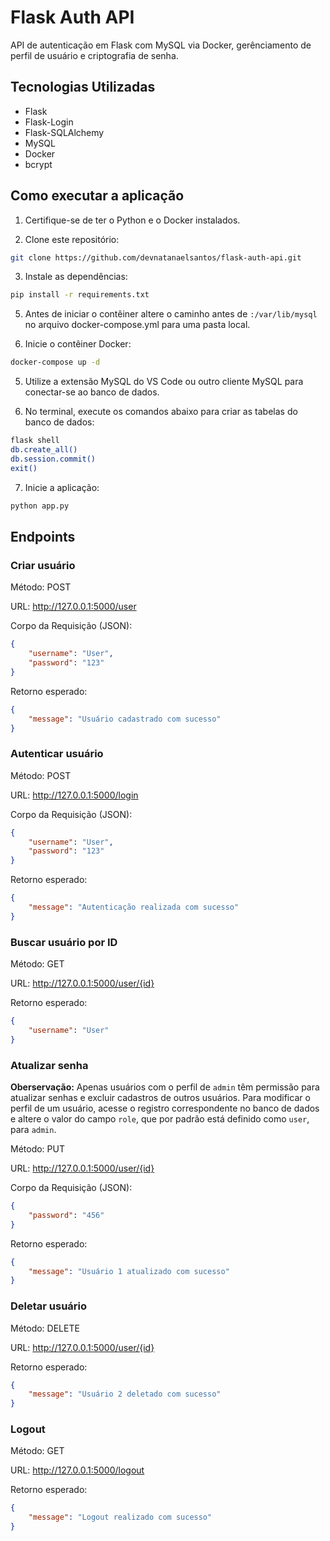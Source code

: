 # Flask Auth API
API de autenticação em Flask com MySQL via Docker, gerênciamento de perfil de usuário e criptografia de senha.

 ## Tecnologias Utilizadas
- Flask
- Flask-Login
- Flask-SQLAlchemy
- MySQL
- Docker
- bcrypt

 ## Como executar a aplicação
1. Certifique-se de ter o Python e o Docker instalados.

2. Clone este repositório:
````bash
git clone https://github.com/devnatanaelsantos/flask-auth-api.git
````

3. Instale as dependências:
````bash
pip install -r requirements.txt
````

5. Antes de iniciar o contêiner altere o caminho antes de `:/var/lib/mysql` no arquivo docker-compose.yml para uma pasta local.

4. Inicie o contêiner Docker:
````bash
docker-compose up -d
````

5. Utilize a extensão MySQL do VS Code ou outro cliente MySQL para conectar-se ao banco de dados.

6. No terminal, execute os comandos abaixo para criar as tabelas do banco de dados:
````bash
flask shell
db.create_all()
db.session.commit()
exit()
````

7. Inicie a aplicação:
````bash
python app.py
````

## Endpoints
### Criar usuário
Método: POST

URL: http://127.0.0.1:5000/user

Corpo da Requisição (JSON):

````json
{
    "username": "User",
    "password": "123"
}
````
Retorno esperado:
````json
{
    "message": "Usuário cadastrado com sucesso"
}
````
### Autenticar usuário

Método: POST

URL: http://127.0.0.1:5000/login

Corpo da Requisição (JSON):

````json
{
    "username": "User",
    "password": "123"
}
````
Retorno esperado:
````json
{
    "message": "Autenticação realizada com sucesso"
}
````

### Buscar usuário por ID

Método: GET

URL: http://127.0.0.1:5000/user/{id}

Retorno esperado:
````json
{
    "username": "User"
}
````
### Atualizar senha

**Oberservação:** Apenas usuários com o perfil de ``admin`` têm permissão para atualizar senhas e excluir cadastros de outros usuários. Para modificar o perfil de um usuário, acesse o registro correspondente no banco de dados e altere o valor do campo ``role``, que por padrão está definido como ``user``, para ``admin``.

Método: PUT

URL: http://127.0.0.1:5000/user/{id}

Corpo da Requisição (JSON):

````json
{
    "password": "456"
}
````
Retorno esperado:
````json
{
    "message": "Usuário 1 atualizado com sucesso"
}
````
### Deletar usuário

Método: DELETE

URL: http://127.0.0.1:5000/user/{id}

Retorno esperado:
````json
{
    "message": "Usuário 2 deletado com sucesso"
}
````
### Logout
Método: GET

URL: http://127.0.0.1:5000/logout

Retorno esperado:
````json
{
    "message": "Logout realizado com sucesso"
}
````



